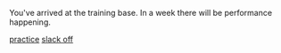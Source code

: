 You've arrived at the training base. In a week there will be performance happening.

[practice](../situations/opportunity.md)
[slack off](../situations/lose-opportunity.md)